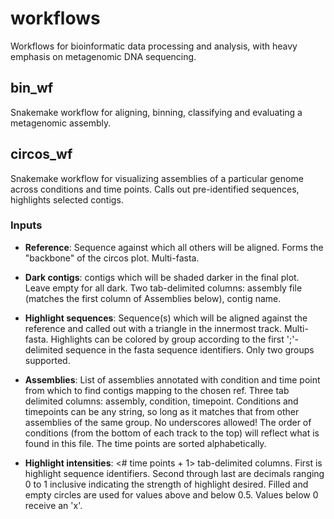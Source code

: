 # workflows
Workflows for bioinformatic data processing and analysis, with heavy emphasis on metagenomic DNA sequencing.

## bin_wf

Snakemake workflow for aligning, binning, classifying and evaluating a
metagenomic assembly.

## circos_wf
Snakemake workflow for visualizing assemblies of a particular genome across conditions and time points.  Calls out pre-identified sequences, highlights selected contigs.

### Inputs
* **Reference**: Sequence against which all others will be aligned. Forms the "backbone" of the circos plot. Multi-fasta.

* **Dark contigs**: contigs which will be shaded darker in the final plot. Leave empty for all dark. Two tab-delimited columns: assembly file (matches the first column of Assemblies below), contig name.

 * **Highlight sequences**: Sequence(s) which will be aligned against the reference and called out with a triangle in the innermost track. Multi-fasta. Highlights can be colored by group according to the first ';'-delimited sequence in the fasta sequence identifiers. Only two groups supported.

 * **Assemblies**: List of assemblies annotated with condition and time point from which to find contigs mapping to the chosen ref. Three tab delimited columns: assembly, condition, timepoint. Conditions and timepoints can be any string, so long as it matches that from other assemblies of the same group. No underscores allowed! The order of conditions (from the bottom of each track to the top) will reflect what is found in this file. The time points are sorted alphabetically.

 * **Highlight intensities**: <# time points + 1> tab-delimited columns.  First is highlight sequence identifiers.  Second through last are decimals ranging 0 to 1 inclusive indicating the strength of highlight desired. Filled and empty circles are used for values above and below 0.5.  Values below 0 receive an 'x'.
